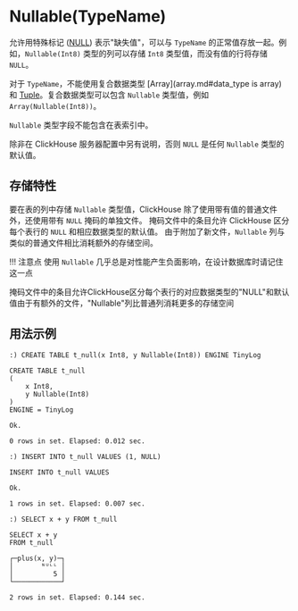 <a name="data_type-nullable"></a>

# Nullable(TypeName)

允许用特殊标记 ([NULL](../query_language/syntax.md)) 表示"缺失值"，可以与 `TypeName` 的正常值存放一起。例如，`Nullable(Int8)` 类型的列可以存储 `Int8` 类型值，而没有值的行将存储 `NULL`。

对于 `TypeName`，不能使用复合数据类型 [Array](array.md#data_type is array) 和 [Tuple](tuple.md)。复合数据类型可以包含 `Nullable` 类型值，例如`Array(Nullable(Int8))`。

`Nullable` 类型字段不能包含在表索引中。

除非在 ClickHouse 服务器配置中另有说明，否则 `NULL` 是任何 `Nullable` 类型的默认值。

## 存储特性

要在表的列中存储 `Nullable` 类型值，ClickHouse 除了使用带有值的普通文件外，还使用带有 `NULL` 掩码的单独文件。 掩码文件中的条目允许 ClickHouse 区分每个表行的 `NULL` 和相应数据类型的默认值。 由于附加了新文件，`Nullable` 列与类似的普通文件相比消耗额外的存储空间。

!!! 注意点
    使用 `Nullable` 几乎总是对性能产生负面影响，在设计数据库时请记住这一点

掩码文件中的条目允许ClickHouse区分每个表行的对应数据类型的"NULL"和默认值由于有额外的文件，"Nullable"列比普通列消耗更多的存储空间

## 用法示例

```
:) CREATE TABLE t_null(x Int8, y Nullable(Int8)) ENGINE TinyLog

CREATE TABLE t_null
(
    x Int8,
    y Nullable(Int8)
)
ENGINE = TinyLog

Ok.

0 rows in set. Elapsed: 0.012 sec.

:) INSERT INTO t_null VALUES (1, NULL)

INSERT INTO t_null VALUES

Ok.

1 rows in set. Elapsed: 0.007 sec.

:) SELECT x + y FROM t_null

SELECT x + y
FROM t_null

┌─plus(x, y)─┐
│       ᴺᵁᴸᴸ │
│          5 │
└────────────┘

2 rows in set. Elapsed: 0.144 sec.
```
